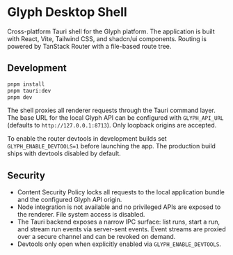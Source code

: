 # Glyph Desktop Shell

Cross-platform Tauri shell for the Glyph platform. The application is built with React, Vite, Tailwind CSS, and shadcn/ui components. Routing is powered by TanStack Router with a file-based route tree.

## Development

```bash
pnpm install
pnpm tauri:dev
pnpm dev
```

The shell proxies all renderer requests through the Tauri command layer. The base URL for the local Glyph API can be configured with `GLYPH_API_URL` (defaults to `http://127.0.0.1:8713`). Only loopback origins are accepted.

To enable the router devtools in development builds set `GLYPH_ENABLE_DEVTOOLS=1` before launching the app. The production build ships with devtools disabled by default.

## Security

- Content Security Policy locks all requests to the local application bundle and the configured Glyph API origin.
- Node integration is not available and no privileged APIs are exposed to the renderer. File system access is disabled.
- The Tauri backend exposes a narrow IPC surface: list runs, start a run, and stream run events via server-sent events. Event streams are proxied over a secure channel and can be revoked on demand.
- Devtools only open when explicitly enabled via `GLYPH_ENABLE_DEVTOOLS`.
